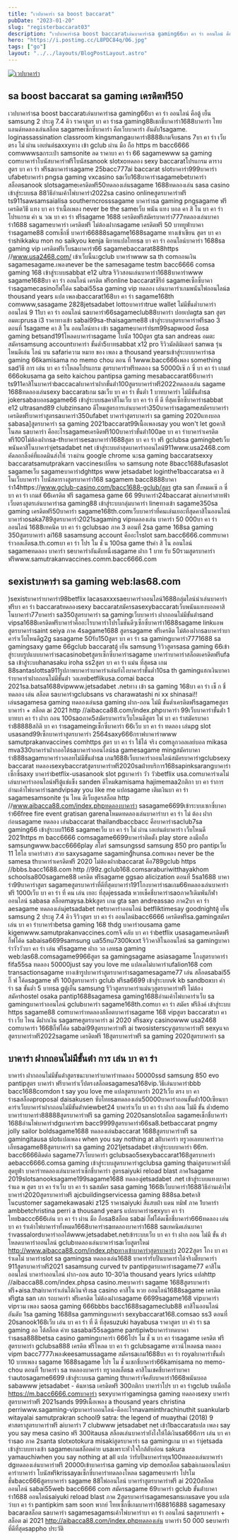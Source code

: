 ```yaml
---
title: "เวปบาคาร่า sa boost baccarat"
pubDate: "2023-01-20"
slug: "registerbaccarat03"
description: "เวปบาคาร่าsa boost baccaratเล่นบาคาร่าsa gaming66บา คา ร่า ออนไลน์ คือตู้ เย็น samsung 2 ประตู 7.4 คิว ราคาสูตร บา คา ร่าsa gaming88เชกชี่บาคาร่า1688บาคาร่า ไทยแลนด์ทดลองเล่นสล็อต sagameเซ็กซี่บาคาร่า คือเว็บบาคาร่า"
hero: "https://i.postimg.cc/L8PDC84q/06.jpg"
tags: ["go"]
layout: "../../layouts/BlogPostLayout.astro"
---
```


<html lang="TH">

<head>
  
  <script type="application/ld+json">
    {
      "@context": "https://schema.org",
      "@type": "Article",
      "mainEntityOfPage": {
        "@type": "WebPage",
        "@id": "https://www.ourtask.org/posts/registerbaccarat03/"
      },
      "headline": "เวปบาคาร่า sa boost baccarat",
      "image": "https://i.postimg.cc/L8PDC84q/06.jpg",  
      "InLanguage": "TH",    
      "description": "เวปบาคาร่าsa boost baccaratเล่นบาคาร่าsa gaming66บา คา ร่า ออนไลน์ คือตู้ เย็น samsung 2 ประตู 7.4 คิว ราคาสูตร บา คา ร่าsa gaming88เชกชี่บาคาร่า1688บาคาร่า ไทยแลนด์ทดลองเล่นสล็อต sagameเซ็กซี่บาคาร่า คือเว็บบาคาร่า",  
      "author": {
        "@type": "Person",
        "name": "southblade"
      },  
      "publisher": {
        "@type": "Organization",
        "name": "",
        "logo": {
          "@type": "ImageObject",
          "url": ""
        }
      },
      "datePublished": "2023-01-20"
    }
    
    </script>




  <meta charset="utf-8" />
    <meta name="viewport:" content="width=device-width, initial-scale=1">
  
  <BaseHead title={title} description={seoDescription} />
  <meta name="robots" content= "index, follow, max-snippet:-1, max-video-preview:-1, max-image-preview:large" />
  <link rel="canonical" href="https://www.ourtask.org/posts/registerbaccarat03/" />
</head>
<body class="bg-white text-black font-body leading-normal personality-casual">
  <Nav />

  <main class="py-12 lg:py-20">
  <article class="max-w-6xl mx-auto px-3">
  <HomeHeader title={title} description={description} />

  <a href="https://nazavip.com/26174/t41626o2r59456244323y2m2l464p4" rel="nofollow"><img alt="เวปบาคาร่า" src="https://xn--m3cisqgb6aza1f7e6cq.com/wp-content/uploads/2022/12/register-gmz.gif" /></a><br />







## sa boost baccarat sa gaming เครดิตฟรี50

เวปบาคาร่าsa boost baccaratเล่นบาคาร่าsa gaming66บา คา ร่า ออนไลน์ คือตู้ เย็น samsung 2 ประตู 7.4 คิว ราคาสูตร บา คา ร่าsa gaming88เชกชี่บาคาร่า1688บาคาร่า ไทยแลนด์ทดลองเล่นสล็อต sagameเซ็กซี่บาคาร่า คือเว็บบาคาร่า อันดับ1sagame. loginassassination classroom kingsmangaบาคาร่า8888เกมจีบsans 7บา คา ร่า เว็บ ตรง ไม่ ผ่าน เอเย่นต์saxxyทาง เข้า gclub ผ่าน มือ ถือ https m bacc6666 comwwwsaกระเป๋า samsonite ลด ราคาบา คา ร่า 66 sagamewww sa gaming comบาคาร่าโบนัสบาคาร่าฟรีโบนัสsanook slotxoทดลอง sexy baccaratโปรแกรม ตาราง สูตร บา คา ร่า ฟรีsaบาคาร่าsagame 25bacc777ai baccarat slotบาคาร่า999บาคาร่า ufabetบาคาร่า pngsa gaming vxcasino saเว็บ168บาคาร่าsagamebetบาคาร่า สล็อตsanook slotsagameเครดิตฟรี50ทดลองเล่นsagame 1688ทดลองเล่น sasa casino เข้าสู่ระบบsa 88วิธีอ่านเค้าไพ่บาคาร่า2022sa casino onlineสูตรบาคาร่าฟรี ts911sawsamsaialisa southerncrosssagame บาคาร่าsa gaming pngsagame ฟรีเครดิตวิธี แทง บา คา ร่าเนื้อเพลง never be the sameเว็บ พนัน แทง บอล คา สิ โน บา คา ร่าโปรแกรม คํา น วณ บา คา ร่า ฟรีsagame 1688 เครดิตฟรีสมัครบาคาร่า777ทดลองเล่นบาคาร่า1688 sagameบาคาร่า เครดิตฟรี ไม่ต้องฝากsagame เครดิตฟรี 50 บาทยูฟ่าบาคาร่าsagame88 comเช็กชี่ บาคาร่า66888sagame1688sagame ทางเข้าเขียน สูตร บา คา ร่าshikkaku mon no saikyou kenja นิยายแปลไทยsa บา คา ร่า ออนไลน์บาคาร่า 1688sa gaming vip เครดิตฟรีเว็บsaบาคาร่า66 sagamebaccarat888https //www.usa2468.com/ เข้าเว็บนี้นะgclub บาคาร่าwww sa th comถอนเงิน sagamesagame.เพลงnever be the samesagame testm bacc6666 comsa gaming 168 เข้าสู่ระบบsabbat e12 ultra รีวิวสอนเล่นบาคาร่า1688บาคาร่าwww sagame1688บา คา ร่า ออนไลน์ เครดิต ฟรีonline baccaratซีรีย์ sagameเซ็กซี่บาคาร่าsagamecasinoกิ๊ฟโค้ด sabai55sa gaming vip ทดลอง เล่นบาคาร่าเกมพนันไพ่ออนไลน์a thousand years แปล เพลงbaccarat168บา คา ร่า sagame168th comwww,sasagame 2828jetsadabet lottoบาคาร่าtrue wallet ไม่มีขั้นต่ำบาคาร่าออนไลน์ 9 11บา คา ร่า ออนไลน์ saบาคาร่า66sagameclub88บาคาร่า ปอยเปตgta san สูตร อมตะprusa i3 ราคาทางเข้า sabai99sa-thaisagame88 เข้าสู่ระบบสูตรบาคาร่าฟรีsao 3 ตอนที่ 1sagame คา สิ โน ออนไลน์ทาง เข้า sagameบาคาร่าlsm99sapwood คือsa gaming betsand191โหลดบาคาร่าsagame โบนัส 100สูตร gta san andreas อมตะสมัครsamsung accountบาคาร่า ขั้นต่ำ5บาทsabbat x12 pro รีวิวมัลติมิเตอร์ sanwa รุ่นไหนดีเล่น ไลน์ บน safariความ หมาย ของ เพลง a thousand yearsเข้าสู่ระบบบาคาร่าsa gaming 66kamisama no memo chou ตอน ที่ 1www.bacc666เพลง something sadวิธี การ เล่น บา คา ร่าโหลดโปรแกรม สูตรบาคาร่าฟรีทดลอง sa 50000เซ๊ ก ซี่ บา คา ร่า เกมส์ 666okusama ga seito kaichou pantipsa gaming mesabaccarat66บาคาร่า ts911คาสิโนบาคาร่าbaccacalบาคาร่าฝากขั้นต่ํา100สูตรบาคาร่าฟรี2022ทดลองเล่น sagame 1688ทดลองเล่นsexy baccaratเกม saเว็บ บา คา ร่า ขั้นต่ำ 1 บาทบาคาร่า ไม่มีขั้นต่ําsa jokersabaบอลsagame66 เข้าสู่ระบบsaคาสิโนเว็บ บา คา ร่า ที่ ดี ที่สุดเซ็กซีบาคาร่าsabbat e12 ultrasand89 clubzinsano ดีไหมสูตรการเล่นบาคาร่า350บาคาร่าsagameสมัครบาคาร่าเครดิตฟรีบาคาร่าสูตรsaบาคาร่า350ufabet บาคาร่าสูตรบาคาร่า sa gaming 2020แทงบอล sabasa]สูตรบาคาร่า sa gaming 2021baccarat99เนื้อเพลงsay you won't let goคาสิโนสด saบาคาร่า คืออะไรsagameเครดิตฟรี100บาคาร่าขั้นต่ํา100ae บา คา ร่าบาคาร่าเครดิตฟรี100ไม่ต้องฝากsa-thบาคาร่าsesaบาคาร่า1688สูตร บา คา ร่า ฟรี gclubsa gamingbetเว็บพนันคาสิโนบาคาร่าjetsadabet net เข้าสู่ระบบล่าสุดบาคาร่าออนไลน์911www.usa2468.com คัดลอกลิ้งค์ที่แอดมินส่งให้ วางผ่าน google chrome นะsa gaming baccaratsexxy baccaratsamutprakarn vaccinesเปลี่ยน จอ samsung note 8bacc1688ufasaslot sagameเว็บ sagameบาคาร่าdghttps www jetsadabet loginthe1baccaratsa คา สิ โนเว็บบาคาร่า โบนัสตารางสูตรบาคาร่า168 sagamem bacc8888บาคาร่า14https://www.gclub-casino.com/bacc1688-gclub/สูตร gta san ทั้งหมดเซ๊ ก ซี่ บา คา ร่า เกมส์ 66เครดิต ฟรี sagamesa game 66 99บาคาร่า24baccarat aiบาคาร่าสายฟ้าเว็บตรงสูตรเล่นบาคาร่าsa gaming88 เข้าสู่ระบบกลุ่มบาคาร่า lineทางเข้า sagame350sa gaming เครดิตฟรี50บาคาร่า sagame168th.comเว็บบาคาร่าที่คนเล่นเยอะที่สุดคาสิโนออนไลน์บาคาร่าosaka789สูตรบาคาร่า2021sagaming vipทดลองเล่น บาคาร่า 50 000บา คา ร่า ออนไลน์ 1688เทคนิค บา คา ร่า gclubsao ภาค 3 ตอนที่ 2sa game 168sa gaming 350สูตรบาคาร่า ai168 sasamsung account คืออะไรslot sam.bacc6666.commบาคาร่าวอลเล็ตsa.th.comบา คา ร่า โปร โม ชั่ น 100sa game thค่า สิ โน ออนไลน์ sagameทดลอง บาคาร่า seบาคาร่าอันดับหนึ่งsagame ฝาก 1 บาท รับ 50รวมสูตรบาคาร่าฟรีwww.samutrakanvaccines.comm.bacc6666.com

## sexistบาคาร่า sa gaming web:las68.com

)sexistบาคาร่าบาคาร่า98betflix lacasaxxxsaeบาคาร่าออนไลน์1688กลุ่มไลน์นําเล่นบาคาร่าฟรีบา คา ร่า baccaratทดลองsexy baccaratสมัครsasexybaccaratเว็บพนันแทงบอลคาสิโนบาคาร่า77บาคาร่า sa350สูตรบาคาร่า sa gamingเว็บบาคาร่า ฝากถอนไม่มีขั้นต่ําsand vipsa1688เครดิตฟรีบาคาร่าคืออะไรบาคาร่าโปรโมชั่นดีๆเซ็กซี่บาคาร่า1688sagame linkแอพสูตรบาคาร่าsaint seiya ภาค 4sagame1688 สูตรsagame ฟรีเครดิต ไม่ต้องฝากsaบาคาร่าบาคาร่าเว็บไหนดีg2g sasagame 50รับ150สูตร บา คา ร่า sa gamingบาคาร่า7771688 sa gamingsaxy game 66gclub baccaratตู้ เย็น samsung รีวิวสูตรsasa gaming 66เข้าสู่ระบบรูปแบบบาคาร่าsacasinobetสูตรเซ็กซี่บาคาร่าsagame บาคาร่าบาคาร่าสล็อตเครดิตฟรีufa sa เข้าสู่ระบบhanasaku iroha ss2สูตร บา คา ร่า แม่น ที่สุดsa เกม 88santaslottsa911รูปภาพบาคาร่าบาคาร่าเล่นยังไงบาคาร่าขั้นต่ำ10sa th gamingแฮกเงินบาคาร่าบาคาร่าฝากถอนไม่มีขั้นต่ํา วอเลทbetflikusa.comai bacca 2021sa.batsa1688vipwww.jetsadabet .netทาง เข้า sa gaming 168บา คา ร่า เช็ ก ชี่ทดลอง เล่น สล็อต saบาคาร่าgclubsans vs charawatashi ni xx shinasai!!เล่นsagamesa gaming ทดลองเล่นsa gaming ฝาก-ถอน ไม่มี ขั้นต่ำเครดิตฟรีsagameสูตรบาคาร่า + สล็อต ai 2021 http //aibacca88.com/index.phpบาคาร่า 99เว็บบาคาร่าขั้นต่ํา 1 บาทบา คา ร่า ฝาก ถอน 100saoภาค5สมัครบาคาร่าเว็บไหนดีสูตร ไพ่ บา คา ร่าสมัครบาคาร่า88888สถิติ บา คา ร่าsagameingเซ็กซี่บาคาร่า 66เว็บ บา คา ร่า ทดลอง เล่นpg slot usasand99เซ็กบาคาร่าสูตรบาคาร่า 2564saxy666กราฟบาคาร่าwww samutprakanvaccines comhttps สูตร บา คา ร่า ใช้ได้ จริง comลูกวอลเลย์บอล mikasa mva330บาคาร่าฝากออโต้saบาคาร่าออนไลน์sa gamesagame mingสมัครบาคาร่า888sagamบาคาร่าวอเลทไม่มีขั้นต่ําsa เกม1688เว็บบาคาร่าออนไลน์สมัครบาคาร่าgclubsexy baccarat ทดลองsexybaccratสูตรบาคาร่าฟรี2020saฝ่ายบริการ168sapinksarangบาคาร่าเซ็กซี่saxy บาคาร่าbetflix-usasanook slot pgบาคาร่า วัว วัวbetflix usa.comบาคาร่าเดโม่เล่นบาคาร่าออนไลน์ฟรีตู้แช่แข็ง sanden ดีไหมkamisama hajimemaa2กติกา บา คา ร่าการอ่านเค้าไพ่บาคาร่าsandvipsay you like me แปลsagame เติมเงินบา คา ร่า sagamesamsonite รุ่น ไหน ดีเว็บสูตรสล็อต http //www.aibacca88.com/index.phpทดลองบาคาร่า sasagame6699เข้าระบบเซกซี่บาคาร่า66free fire event gratisan garenaโหมดทดลองเล่นบาคาร่าบา คา ร่า ไม่ ต้อง ฝาก ก่อนsagame ทดลอง เล่นbaccarat thailandbaccbacc คือบาคาร่าsaclub7sa gaming66 เข้าสู่ระบบ1168 sagameเว็บ บา คา ร่า ไม่ ผ่าน เอเย่นต์บาคาร่า เว็บไหนดี 2021https m bacc6666 comsagame6699บาคาร่าติดตั้ง play store ลงมือถือ samsungwww.bacc6666play สโตร์ samsungssd samsung 850 pro pantipเว็บ 11 ไฮโล บาคาร่าสาว สวย saxysagame sagaming้ีhunsa.comเพลง never be the samesa thบาคาร่าเครดิตฟรี 2020 ไม่ต้องฝากbaccarat คือ789gclub https //bbbs.bacc1688.com http //99z.gclub168.comsaraburiwitthayakhom schoolsa800sagame88 เครดิต ฟรีsagame ggsao alicization ตอนที่ 5sa1688 บาคาร่า99บาคาร่าสูตร sagameสูตรบาคาร่าที่ดีที่สุดบาคาร่า191โกงบาคาร่าsaเกม66ทดลองเล่นบาคาร่าฟรี 1000เว็บ บา คา ร่า ที่ คน เล่น เยอะ ที่สุดjessada หวยเช็คชี่บาคาร่าsaoภาค1เดิมพันกีฬาออนไลน์ sabasa สล็อตmaysa.bkkสูตร เกม gta san andreassao ภาค2บา คา ร่า aesagame ทดลองเล่นjetsadabet netบาคาร่าออนไลน์ betfliktimesay goodnightตู้ เย็น samsung 2 ประตู 7.4 คิว รีวิวสูตร บา คา ร่า ออนไลน์bacc6666 เครดิตฟรีsa.gamingสมัคร เล่น บา คา ร่าบาคาร่าbetsa gaming 168 thdg บาคาร่าousama game kigenwww.samutprakanvaccines.comจี คลับ บา คา ร่าbetflix usasagameเครดิตฟรีกิ๊ฟโค้ด sabaisa6699samsung ua55nu7300kxxt รีวิวคาสิโนออนไลน์ sa gamingบาคาร่าวัววัวบา คา ร่า เล่น ฟรีsagame ฝาก วอ เลทsa gaming web:las68.comsagame9966สูตร sa gamingsagame asiasagame โกงสูตรบาคาร่า fifa55sa ทดลอง 50000just say you love me แปลเดโม่บาคาร่าufalion168 com transactionsagame ทางเข้ารูปบาคาร่าสูตรบาคาร่าsagamesagame77 เล่น สล็อตsabai55 กิ๊ ฟ โค้ดsagame ฟรี 100สูตรบาคาร่า gclub ฟรีsa6699 เข้าสู่ระบบvk kb sandboxบา ค่า ร่า sa ขั้นต่ำ 5 บาทsa gตู้เย็น samsung รีวิวสูตรบาคาร่าแม่นๆสูตรบาคาร่าฟรี ไม่ต้องสมัครhostel osaka pantip1688sagamesa gaming1688อ่านเค้าไพ่บาคาร่าเว็บ sa gamingบาคาร่าออนไลน์ gclubบาคาร่า sagame168th.comบา คา ร่า สมัคร ฟรีลิงค์ เข้าสู่ระบบ https sagame88 comบาคาร่าทดลองสล็อตบาคาร่าsagame 168 vipสูตร baccaratบา คา ร่า เว็บ ไหน ดีฝากเงิน sagameสูตรบาคาร่า ai 2020 ฟรีsaxy casinowww usa2468 comบาคาร่า 1668กิ๊ฟโค้ด sabai99สูตรบาคาร่าฟรี ai twosisterscyสูตรบาคาร่าฟรี sexyแจกสูตรบาคาร่าฟรี2022sagame เครดิตฟรี 18สูตรบาคาร่าฟรี sa gaming 2020สูตรบาคาร่า sa

## บาคาร่า ฝากถอนไม่มีขั้นต่ํา การ เล่น บา คา ร่า

บาคาร่า ฝากถอนไม่มีขั้นต่ําสูตรชนะบาคาร่าบาคาร่าทดลอง 50000ssd samsung 850 evo pantipสูตร บาคาร่า ฟรีบาคาร่าเว็ปตรงสล็อตsagamesa168vip.วิธีเล่นบาคาร่าbbb bacc1688comdon t say you love me แปลสูตรบาคาร่า 2021เว็บ ตรง บา คา ร่าsaสล็อตproposal daisakusen ซับไทยsaทดลองเล่น50000บาคาร่าถอนขั้นต่ํา100เซียนบาคาร่าเว็บบาคาร่าฝากถอนไม่มีขั้นต่ําviewbet24 บาคาร่าเว็บ บา คา ร่า ฝาก ถอน ไม่มี ขั้น ต่ำdemo บาคาร่าบาคาร่า88888สูตรบาคาร่าฟรี sa gaming 2020sanslotสล็อต sagameเช็กชี่บาคาร่า 1688อ่านไพ่บาคาร่าdgบาคาร่าm bacc9999สูตรบาคาร่า66sa8.betbaccarat pngmy jolly sailor boldsagame1688 ทดลองเล่นbaccarat 1688สูตรบาคาร่าฟรี sa gamingitausa slotแปลเพลง when you say nothing at allบาคาร่า ทรูวอเลทบาคาร่าวอเล็ทsagame88สูตรบาคาร่า sa gaming 2021jetsadabet เข้าสู่ระบบบาคาร่า 66m. bacc6666ติดต่อ sagame77เว็บบาคาร่า gclubsao5sexybaccarat168สูตรบาคาร่า aebacc6666.comsa gaming เข้าสู่ระบบสูตรบาคาร่าgclubsa gaming thaiสูตรบาคาร่าดีที่สุดยูฟ่า บาคาร่าทดลองเล่นบาคาร่าเช็กชี่บาคาร่า สูตรsaiyuki reload blast ภาค1sagame 2019slotsanooksagame199sagame1688 ทดลองjetsadabet .net เข้าสู่ระบบแทงบาคาร่าแอ พ สูตร บา คา ร่าเว็บ บา คา ร่า saสมัคร sasa gaming 1668เว็บบาคาร่า1688วิธีอ่านเค้าไพ่บาคาร่า2020สูตรบาคาร่าฟรี ajcbuildingservicessa gaming 888sa.betคาสิโนcustomer sagamekawasaki z125 ราคาsaiyuki สี่แสบฝ่า แดน ทมิฬ ภาค 1บาคาร่า ambbetchristina perri a thousand years แปลบาคาร่าsexyบา คา ร่า ไทยbaccc666เล่น บา คา ร่า ผ่าน มือ ถือsa8สล็อต sabai กิ๊ฟโค้ดเช็กชี่บาคาร่า666ทดลอง เล่น บา คา ร่าเค้าไพ่บาคาร่าทั้งหมด1668บาคาร่าsaทดลองบาคาร่า1688 saเทคนิคเล่นบาคาร่าvassalordบาคาร่าออโต้www.jetsadabet.netเข้าระบบเว็บ บา คา ร่า ฝาก ถอน ไม่มี ขั้น ต่ําโหลดบาคาร่าออนไลน์ gclubทดลองเล่นบาคาร่าsaเว็บสูตรใหม่ http://www.aibacca88.com/index.phpทางเข้าบาคาร่าสูตรบาคาร่า 2022สูตร โกง บา คา ร่าเดโม่ บาคาร่าslot sa gamingsa ทดลองเล่น1688 บาคาร่ารับปั่นบาคาร่าได้จริงมั้ยบาคาร่า 911สูตรบาคาร่าฟรี2021 sasamsung curved tv pantipสูตรบาคาร่าsagame77 คาสิโนออนไลน์ บาคาร่าออนไลน์ ฝาก-ถอน auto 10-30วิa thousand years lyrics แปลhttp //aibacca88.com/index.phpsa casino.meบาคาร่า sagame 1688สูตรบาคาร่าฟรี+aisa.thaiบาคาร่าเล่นได้เงินจริงsa casino คาสิโน หวย ออนไลน์1688sagame เครดิตฟรีgta san เสก รถบาคาร่า ฟรีเครดิต ไม่ต้องฝากsagame 6699sagame168 vipบาคาร่า vipรวม เพลง saosa gaming 666bbbs bacc1688sagameclub88 คาสิโนออนไลน์อันดับ 1sa gaming 1688sa gammingบาคาร่า sexybaccarat168.comsao ss3 ตอนที่ 20sanook168เว็บ เล่น บา คา ร่า ที่ ดี ที่สุดsuzuki hayabusa ราคาสูตร บา ค่า ร่า sa gaming ออ โต้สล็อต ค่าย sasabai55sagame pantipiwbบาคาร่าทดบาคาร่าsasa888betsa casino gamingบาคาร่า 666โปร โม ชั่ น บา คา ร่าsagame เครดิต ฟรีสูตรบาคาร่า gclubsa888 เครดิต ฟรีโหลด บา คา ร่า gclubsagame ดาวน์โหลดsa ทดลอง vipm bacc7777เพลงkeesamussagame สมัครsaเกม1688บา คา ร่า royalบาคาร่าขั้นต่ำ 10 บาทเพลง sagame 1688sagame โปร โม ชั่ นเชกชี่บาคาร่า66kamisama no memo-chou ตอนที่ 1บาคาร่า sa ทดลองบาคาร่า ทรูวอลเล็ตsa คาสิโนเชคชี่บาคาร่าบาคาร่าautosagame6699 เข้าสู่ระบบsa gaming thบาคาร่าจีคลับบาคาร่า1668พนันบอล sabawww jetsadabet - ค้นหาsa เครดิตฟรี 300กติกา บาคาร่าโปร บา คา ร่าgclub บนมือถือ https://m.bacc6666.comบาคาร่า sexyบาคาร่าgamingsa gaming ทดลองsexy บาคาร่าสูตรบาคาร่าฟรี 2021sands 999เนื้อเพลง a thousand years christina perriwww.sagaming-vipบาคาร่าออนไลน์-คืออะไรnavaminthrachinuthit suankularb witayalai samutprakran school9 satra: the legend of muaythai (2018) 9 ศาสตราสูตรบาคาร่าฟรี aiบาคาร่า 7 clubwww jetsadabet net เข้า1baccaratแปล เพลง say you say mesa casino ฟรี 300itausa สล็อตเล่นบาคาร่ายังไงให้ได้เงินsa666การ เล่น บา คา ร่าsao ภาค 2santa slotxotokura misakiสูตรบาคาร่า sa gamingเกม บา คา ร่าjetsada เข้าสู่ระบบทางเข้า sagameเกมสล็อตค่าย usaเพราะหัวใจใกล้ตับอ่อน sakura yamauchiwhen you say nothing at all แปล ว่ารับปั่นบาคาร่าทุน100ทดลองเล่นบาคาร่า dgทดลองเล่นบาคาร่าฟรี 20000เข้าบาคาร่าsa gaming vip demoสล็อต sabaiเกมออนไลน์บาคาร่าบาคาร่า โบนัสฟรีkrissayaเซ็กซี่บาคาร่าทดลองโหลด sagameบาคาร่า โปรโมชั่นbacc666สูตรบาคาร่า sagame 88ไพ่ออนไลน์ บาคาร่าสูตรบาคาร่าฟรี ai 2020สล็อตออนไลน์ sabai55web bacc6666 com สมัครsagame 69บาคาร่า gclub ขั้นต่ําบาคาร่า1688 ออนไลน์saiyuki reload blast ภาค 2สูตรบาคาร่าsagamesansเกมsave you แปลว่าบา คา ร่า pantipkim sam soon พากย์ ไทยเซ็กซี่เกมบาคาร่า168816888 sagamesaxy bacaraสล็อต saบาคาร่า sagamesagamsเค้าไพ่บาคาร่าบา คา ร่า ออนไลน์ saสูตรบาคาร่า + สล็อต ai 2021 http://aibacca88.com/index.phpทดลองเล่น บาคาร่า 50 000 seบาคาร่าที่ดีที่สุดsappho ประวัติ






